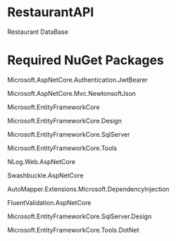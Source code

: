 # RestaurantAPI
Restaurant DataBase

# Required NuGet Packages 
Microsoft.AspNetCore.Authentication.JwtBearer

Microsoft.AspNetCore.Mvc.NewtonsoftJson

Microsoft.EntityFrameworkCore

Microsoft.EntityFrameworkCore.Design

Microsoft.EntityFrameworkCore.SqlServer

Microsoft.EntityFrameworkCore.Tools

NLog.Web.AspNetCore

Swashbuckle.AspNetCore

AutoMapper.Extensions.Microsoft.DependencyInjection

FluentValidation.AspNetCore

Microsoft.EntityFrameworkCore.SqlServer.Design

Microsoft.EntityFrameworkCore.Tools.DotNet

